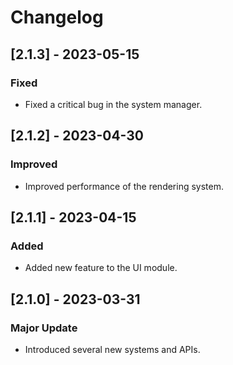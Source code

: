 # Changelog

## [2.1.3] - 2023-05-15
### Fixed
- Fixed a critical bug in the system manager.

## [2.1.2] - 2023-04-30
### Improved
- Improved performance of the rendering system.

## [2.1.1] - 2023-04-15
### Added
- Added new feature to the UI module.

## [2.1.0] - 2023-03-31
### Major Update
- Introduced several new systems and APIs.
